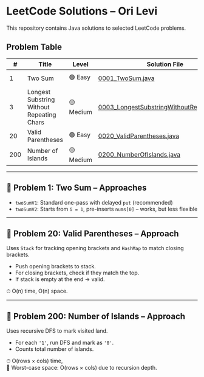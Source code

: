 # LeetCode Solutions – Ori Levi

This repository contains Java solutions to selected LeetCode problems.

## Problem Table

| #   | Title                                     | Level    | Solution File                                         | Approaches                     |
|-----|-------------------------------------------|----------|-------------------------------------------------------|-------------------------------|
| 1   | Two Sum                                   | 🟢 Easy   | [0001_TwoSum.java](java/0001_TwoSum.java)             | HashMap (2 versions)          |
| 3   | Longest Substring Without Repeating Chars | 🟡 Medium | [0003_LongestSubstringWithoutRepeating.java](java/0003_LongestSubstringWithoutRepeating.java) | Sliding Window, HashMap, HashSet |
| 20  | Valid Parentheses                         | 🟢 Easy   | [0020_ValidParentheses.java](java/0020_ValidParentheses.java) | Stack, HashMap               |
| 200 | Number of Islands                         | 🟡 Medium | [0200_NumberOfIslands.java](java/0200_NumberOfIslands.java) | DFS (recursive)              |

---

## 🧩 Problem 1: Two Sum – Approaches

- `twoSumV1`: Standard one-pass with delayed `put` (recommended)
- `twoSumV2`: Starts from `i = 1`, pre-inserts `nums[0]` – works, but less flexible

---

## 🧩 Problem 20: Valid Parentheses – Approach

Uses `Stack` for tracking opening brackets and `HashMap` to match closing brackets.

- Push opening brackets to stack.
- For closing brackets, check if they match the top.
- If stack is empty at the end → valid.

⏱ O(n) time, O(n) space.

---

## 🧩 Problem 200: Number of Islands – Approach

Uses recursive DFS to mark visited land.

- For each `'1'`, run DFS and mark as `'0'`.
- Counts total number of islands.

⏱ O(rows × cols) time,  
🧠 Worst-case space: O(rows × cols) due to recursion depth.
